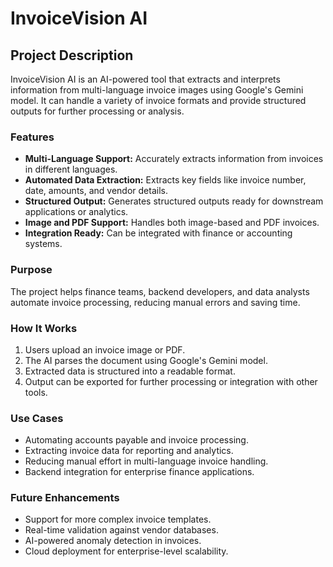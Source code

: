 

# InvoiceVision AI

## Project Description

InvoiceVision AI is an AI-powered tool that extracts and interprets information from multi-language invoice images using Google's Gemini model. It can handle a variety of invoice formats and provide structured outputs for further processing or analysis.

### Features

- **Multi-Language Support:** Accurately extracts information from invoices in different languages.
- **Automated Data Extraction:** Extracts key fields like invoice number, date, amounts, and vendor details.
- **Structured Output:** Generates structured outputs ready for downstream applications or analytics.
- **Image and PDF Support:** Handles both image-based and PDF invoices.
- **Integration Ready:** Can be integrated with finance or accounting systems.

### Purpose

The project helps finance teams, backend developers, and data analysts automate invoice processing, reducing manual errors and saving time.

### How It Works

1. Users upload an invoice image or PDF.
2. The AI parses the document using Google's Gemini model.
3. Extracted data is structured into a readable format.
4. Output can be exported for further processing or integration with other tools.

### Use Cases

- Automating accounts payable and invoice processing.
- Extracting invoice data for reporting and analytics.
- Reducing manual effort in multi-language invoice handling.
- Backend integration for enterprise finance applications.

### Future Enhancements

- Support for more complex invoice templates.
- Real-time validation against vendor databases.
- AI-powered anomaly detection in invoices.
- Cloud deployment for enterprise-level scalability.
